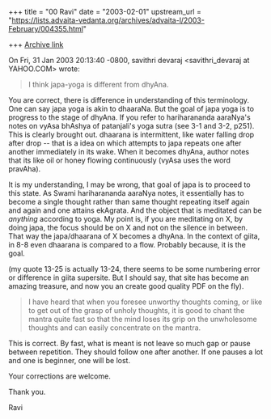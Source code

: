 +++
title = "00 Ravi"
date = "2003-02-01"
upstream_url = "https://lists.advaita-vedanta.org/archives/advaita-l/2003-February/004355.html"

+++
[Archive link](https://lists.advaita-vedanta.org/archives/advaita-l/2003-February/004355.html)

On Fri, 31 Jan 2003 20:13:40 -0800, savithri devaraj
<savithri_devaraj at YAHOO.COM> wrote:

>
>I think japa-yoga is different from dhyAna.

You are correct, there is difference in understanding of this terminology.
One can say japa yoga is akin to dhaaraNa. But the goal of japa yoga is to
progress to the stage of dhyAna. If you refer to hariharananda aaraNya's
notes on vyAsa bhAshya of patanjali's yoga sutra (see 3-1 and 3-2, p251).
This is clearly brought out. dhaarana is intermittent, like water falling
drop after drop -- that is a idea on which attempts to japa repeats one
after another immediately in its wake. When it becomes dhyAna, author notes
that its like oil or honey flowing continuously (vyAsa uses the word
pravAha).


It is my understanding, I may be wrong, that goal of japa is to proceed to
this state. As Swami hariharananda aaraNya notes, it essentially has to
become a single thought rather than same thought repeating itself again and
again and one attains ekAgrata. And the object that is meditated can be
*anything* according to yoga.  My point is, if you are meditating on X, by
doing japa, the focus should be on X and not on the silence in between.
That way the japa/dhaarana of X becomes a dhyAna. In the context of giita,
in 8-8 even dhaarana is compared to a flow. Probably because, it is  the
goal.

(my quote 13-25 is actually 13-24, there seems to be some numbering error
or difference in giita supersite. But I should say, that site has become an
amazing treasure, and now you an create good quality PDF on the fly).

>
>I have heard that when you foresee unworthy thoughts
>coming, or like to get out of the grasp of unholy
>thoughts, it is good to chant the mantra quite fast so
>that the mind loses its grip on the unwholesome
>thoughts and can easily concentrate on the mantra.
>
>

This is correct. By fast, what is meant is not leave so much gap or pause
between repetition. They should follow one after another. If one pauses a
lot and one is  beginner, one  will be lost.

Your corrections are welcome.

Thank you.

Ravi

